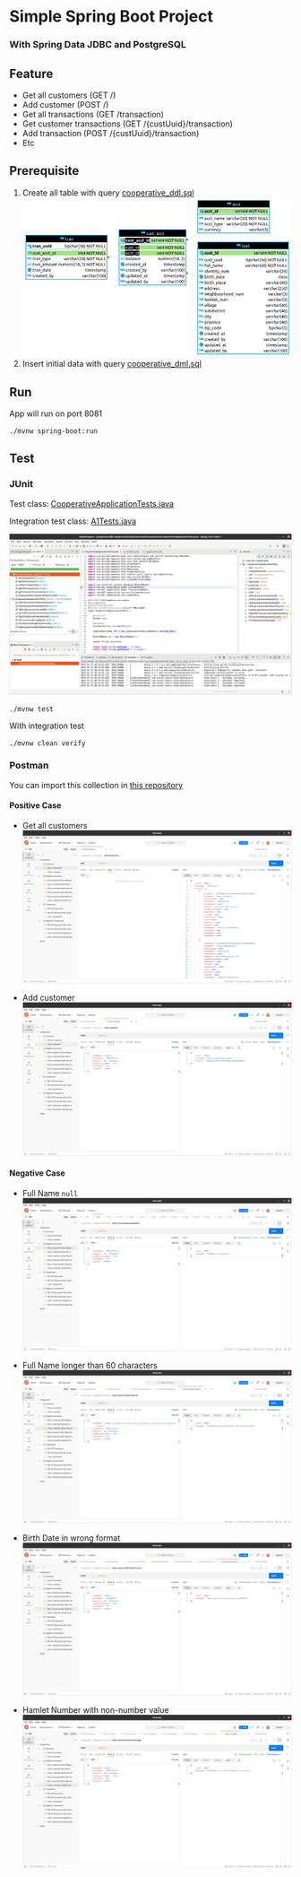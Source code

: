 # Simple Spring Boot Project

### With Spring Data JDBC and PostgreSQL

## Feature

- Get all customers (GET /)
- Add customer (POST /)
- Get all transactions (GET /transaction)
- Get customer transactions (GET /{custUuid}/transaction)
- Add transaction (POST /{custUuid}/transaction)
- Etc

## Prerequisite

1. Create all table with query [cooperative_ddl.sql](doc/query/cooperative_ddl.sql)
![ER Diagram](doc/image/cooperative%20-%20test.png "ER Diagram")
2. Insert initial data with query [cooperative_dml.sql](doc/query/cooperative_dml.sql)

## Run

App will run on port 8081

    ./mvnw spring-boot:run

## Test

### JUnit

Test class: [CooperativeApplicationTests.java](src/test/java/com/m97/cooperative/CooperativeApplicationTests.java)

Integration test class: [A1Tests.java](src/test/java/com/m97/cooperative/integrationtest/A1Tests.java)

![JUnit Test](doc/image/JUnitTest.png "JUnit Test")

    ./mvnw test

With integration test

    ./mvnw clean verify

### Postman

You can import this collection in [this repository](doc/Cooperative.postman_collection.json)

#### Positive Case

- Get all customers
![Get All Customers](doc/image/PostmanGetAllCust1.png "Get All Customers")

- Add customer
![Add Customer](doc/image/PostmanEntryCust1.png "Entry Customer")

#### Negative Case

- Full Name `null`
![Full Name null](doc/image/PostmanNEntryCustNameRequired1.png "Full Name null")

- Full Name longer than 60 characters
![Full Name Max 60](doc/image/PostmanNEntryCustNameMax601.png "Full Name Max 60")

- Birth Date in wrong format
![Birth Date Wrong Format](doc/image/PostmanNEntryCustBirthDateFormat1.png "Birth Date Wrong Format")

- Hamlet Number with non-number value
![Hamlet Number](doc/image/PostmanNEntryCustHamletNumDigit1.png "Hamlet Number")
